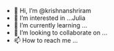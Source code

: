 - 👋 Hi, I’m @krishnanshriram
- 👀 I’m interested in ...Julia
- 🌱 I’m currently learning ...
- 💞️ I’m looking to collaborate on ...
- 📫 How to reach me ...

<!---
krishnanshriram/krishnanshriram is a ✨ special ✨ repository because its `README.md` (this file) appears on your GitHub profile.
You can click the Preview link to take a look at your changes.
--->
